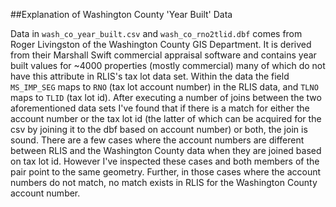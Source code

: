 
##Explanation of Washington County 'Year Built' Data

Data in `wash_co_year_built.csv` and `wash_co_rno2tlid.dbf` comes from Roger Livingston of the Washington County GIS Department.  It is derived from their Marshall Swift commercial appraisal software and contains year built values for ~4000 properties (mostly commercial) many of which do not have this attribute in RLIS's tax lot data set.  Within the data the field `MS_IMP_SEG` maps to `RNO` (tax lot account number) in the RLIS data, and `TLNO` maps to `TLID` (tax lot id).  After executing a number of joins between the two aforementioned data sets I've found that if there is a match for either the account number or the tax lot id (the latter of which can be acquired for the csv by joining it to the dbf based on account number) or both, the join is sound.  There are a few cases where the account numbers are different between RLIS and the Washington County data when they are joined based on tax lot id.  However I've inspected these cases and both members of the pair point to the same geometry.  Further, in those cases where the account numbers do not match, no match exists in RLIS for the Washington County account number.